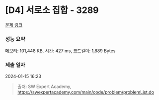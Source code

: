 # [D4] 서로소 집합 - 3289 

[문제 링크](https://swexpertacademy.com/main/code/problem/problemDetail.do?contestProbId=AWBJKA6qr2oDFAWr) 

### 성능 요약

메모리: 101,448 KB, 시간: 427 ms, 코드길이: 1,889 Bytes

### 제출 일자

2024-01-15 16:23



> 출처: SW Expert Academy, https://swexpertacademy.com/main/code/problem/problemList.do